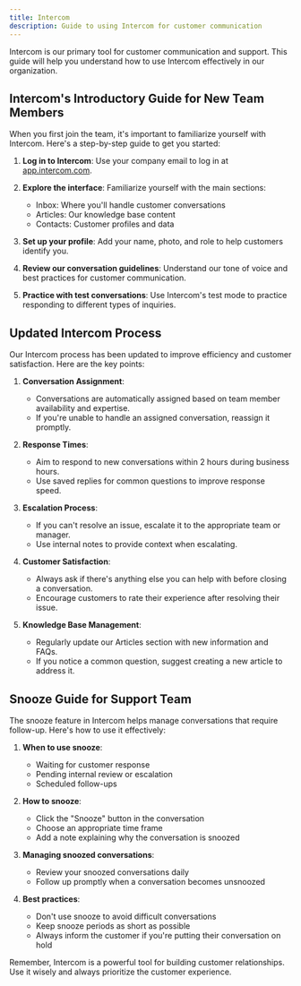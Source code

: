 ```yaml
---
title: Intercom
description: Guide to using Intercom for customer communication
---
```

Intercom is our primary tool for customer communication and support. This guide will help you understand how to use Intercom effectively in our organization.

## Intercom's Introductory Guide for New Team Members

When you first join the team, it's important to familiarize yourself with Intercom. Here's a step-by-step guide to get you started:

1. **Log in to Intercom**: Use your company email to log in at [app.intercom.com](https://app.intercom.com).

2. **Explore the interface**: Familiarize yourself with the main sections:
   - Inbox: Where you'll handle customer conversations
   - Articles: Our knowledge base content
   - Contacts: Customer profiles and data

3. **Set up your profile**: Add your name, photo, and role to help customers identify you.

4. **Review our conversation guidelines**: Understand our tone of voice and best practices for customer communication.

5. **Practice with test conversations**: Use Intercom's test mode to practice responding to different types of inquiries.

## Updated Intercom Process

Our Intercom process has been updated to improve efficiency and customer satisfaction. Here are the key points:

1. **Conversation Assignment**:
   - Conversations are automatically assigned based on team member availability and expertise.
   - If you're unable to handle an assigned conversation, reassign it promptly.

2. **Response Times**:
   - Aim to respond to new conversations within 2 hours during business hours.
   - Use saved replies for common questions to improve response speed.

3. **Escalation Process**:
   - If you can't resolve an issue, escalate it to the appropriate team or manager.
   - Use internal notes to provide context when escalating.

4. **Customer Satisfaction**:
   - Always ask if there's anything else you can help with before closing a conversation.
   - Encourage customers to rate their experience after resolving their issue.

5. **Knowledge Base Management**:
   - Regularly update our Articles section with new information and FAQs.
   - If you notice a common question, suggest creating a new article to address it.

## Snooze Guide for Support Team

The snooze feature in Intercom helps manage conversations that require follow-up. Here's how to use it effectively:

1. **When to use snooze**:
   - Waiting for customer response
   - Pending internal review or escalation
   - Scheduled follow-ups

2. **How to snooze**:
   - Click the "Snooze" button in the conversation
   - Choose an appropriate time frame
   - Add a note explaining why the conversation is snoozed

3. **Managing snoozed conversations**:
   - Review your snoozed conversations daily
   - Follow up promptly when a conversation becomes unsnoozed

4. **Best practices**:
   - Don't use snooze to avoid difficult conversations
   - Keep snooze periods as short as possible
   - Always inform the customer if you're putting their conversation on hold

Remember, Intercom is a powerful tool for building customer relationships. Use it wisely and always prioritize the customer experience.
